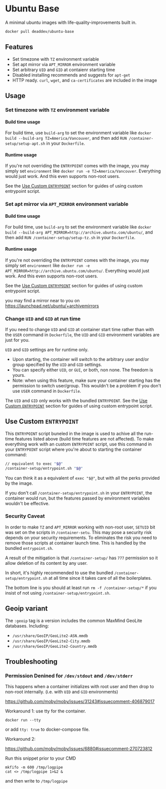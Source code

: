 # Ubuntu Base

A minimal ubuntu images with life-quality-improvements built in.

```bash
docker pull deaddev/ubuntu-base
```

## Features

- Set timezone with `TZ` environment variable
- Set apt mirror via `APT_MIRROR` environment variable
- Set arbitrary `UID` and `GID` at contaienr starting time
- Disabled installing recommends and suggests for `apt-get`
- HTTP ready. `curl`, `wget`, and `ca-certificates` are included in the image

## Usage

### Set timezone with `TZ` environment variable

#### Build time usage

For build time, use `build-arg` to set the environment variable like `docker build --build-arg TZ=America/Vancouver`, and then add `RUN /container-setup/setup-apt.sh` in your `Dockerfile`.

#### Runtime usage

If you're not overriding the `ENTRYPOINT` comes with the image, you may simply set `environment` like `docker run -e TZ=America/Vancouver`. Everything would just work. And this even supports non-root users.

See the [Use Custom `ENTRYPOINT`](#use-custom-entrypoint) section for guides of using custom entrypoint script.

### Set apt mirror via `APT_MIRROR` environment variable

#### Build time usage

For build time, use `build-arg` to set the environment variable like `docker build --build-arg APT_MIRROR=http://archive.ubuntu.com/ubuntu/`, and then add `RUN /container-setup/setup-tz.sh` in your `Dockerfile`.

#### Runtime usage

If you're not overriding the `ENTRYPOINT` comes with the image, you may simply set `environment` like `docker run -e APT_MIRROR=http://archive.ubuntu.com/ubuntu/`. Everything would just work. And this even supports non-root users.

See the [Use Custom `ENTRYPOINT`](#use-custom-entrypoint) section for guides of using custom entrypoint script.

you may find a mirror near to you on https://launchpad.net/ubuntu/+archivemirrors

### Change `UID` and `GID` at run time

If you need to change `UID` and `GID` at container start time rather than with the `USER` command in `Dockerfile`, the `UID` and `GID` environment variables are just for you.

`UID` and `GID` settings are for runtime only.

- Upon starting, the container will switch to the arbitrary user and/or group specified by the `UID` and `GID` settings.
- You can specify either `UID`, or `GUI`, or both, non none. The freedom is yours.
- Note: when using this feature, make sure your container starting has the permission to switch user/group. This wouldn't be a problem if you don't use `USER` command in `Dockerfile`.

The `UID` and `GID` only works with the bundled `ENTRYPOINT`. See the [Use Custom `ENTRYPOINT`](#use-custom-entrypoint) section for guides of using custom entrypoint script.

## Use Custom `ENTRYPOINT`

This `ENTRYPOINT` script buneled in the image is used to achive all the run-time features listed above (build time features are not affected). To make everything work with an custom `ENTRYPOINT` script, use this command in your `ENTRYPOINT` script where you're about to starting the container command:

```sh
// equivalent to exec "$@"
/container-setup/entrypoint.sh "$@"
```

You can think it as a equivalent of `exec "$@"`, but with all the perks provided by the image.

If you don't call `/container-setup/entrypoint.sh` in your `ENTRYPOINT`, the container would run, but the features passed by environment variables wouldn't be effective.

### Security Caveat

In order to make `TZ` and `APT_MIRROR` working with non-root user, `SETUID` bit was set on the scripts in `/container-setu`. This may pose a security risk depends on your security requirements. To eliminates the risk you need to remove those scripts at container launch time. This is handled by the bundled `entrypoint.sh`.

A result of the mitigation is that `/container-setup/` has `777` permission so it allow deletion of its content by any user.

In short, it's highly recommended to use the bundled `/container-setup/entrypoint.sh` at all time since it takes care of all the boilerplates.

The bottom line is you should at least run `rm -f /container-setup/*` if you insist of not using `/container-setup/entrypoint.sh`.

## Geoip variant
The `:geoip` tag is a version includes the common MaxMind GeoLite databases. Including:
- `/usr/share/GeoIP/GeoLite2-ASN.mmdb`
- `/usr/share/GeoIP/GeoLite2-City.mmdb`
- `/usr/share/GeoIP/GeoLite2-Country.mmdb`

## Troubleshooting

### Permission Denined for `/dev/stdout` and `/dev/stderr`

This happens when a container initializes with root user and then drop to non-root internally. (i.e. with `UID` and `GID` environments)

https://github.com/moby/moby/issues/31243#issuecomment-406879017

Workaround 1: use tty for the container.

`docker run --tty`

or add `tty: true` to docker-compose file.

Workaround 2:

https://github.com/moby/moby/issues/6880#issuecomment-270723812

Run this snippet prior to your CMD

```
mkfifo -m 600 /tmp/logpipe
cat <> /tmp/logpipe 1>&2 &

```

and then write to `/tmp/logpipe`

